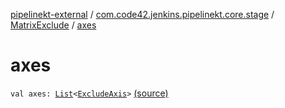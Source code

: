[pipelinekt-external](../../index.md) / [com.code42.jenkins.pipelinekt.core.stage](../index.md) / [MatrixExclude](index.md) / [axes](./axes.md)

# axes

`val axes: `[`List`](https://kotlinlang.org/api/latest/jvm/stdlib/kotlin.collections/-list/index.html)`<`[`ExcludeAxis`](../-exclude-axis/index.md)`>` [(source)](https://github.com/code42/pipelinekt/tree/master/core/src/main/kotlin/com/code42/jenkins/pipelinekt/core/stage/MatrixExclude.kt#L7)